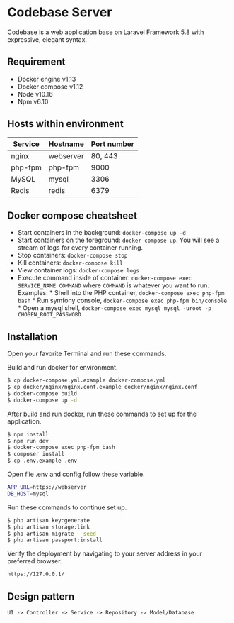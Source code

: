 # Codebase Server

Codebase is a web application base on Laravel Framework 5.8 with expressive, elegant syntax.

## Requirement

  - Docker engine v1.13
  - Docker compose v1.12
  - Node v10.16
  - Npm v6.10

## Hosts within environment

Service|Hostname|Port number
------|---------|-----------
nginx|webserver|80, 443
php-fpm|php-fpm|9000
MySQL|mysql|3306
Redis|redis|6379

## Docker compose cheatsheet

  * Start containers in the background: `docker-compose up -d`
  * Start containers on the foreground: `docker-compose up`. You will see a stream of logs for every container running.
  * Stop containers: `docker-compose stop`
  * Kill containers: `docker-compose kill`
  * View container logs: `docker-compose logs`
  * Execute command inside of container: `docker-compose exec SERVICE_NAME COMMAND` where `COMMAND` is whatever you want to run. Examples:
        * Shell into the PHP container, `docker-compose exec php-fpm bash`
        * Run symfony console, `docker-compose exec php-fpm bin/console`
        * Open a mysql shell, `docker-compose exec mysql mysql -uroot -p CHOSEN_ROOT_PASSWORD`

## Installation

Open your favorite Terminal and run these commands.

Build and run docker for environment.

```sh
$ cp docker-compose.yml.example docker-compose.yml
$ cp docker/nginx/nginx.conf.example docker/nginx/nginx.conf
$ docker-compose build
$ docker-compose up -d
```

After build and run docker, run these commands to set up for the application.

```sh
$ npm install
$ npm run dev
$ docker-compose exec php-fpm bash
$ composer install
$ cp .env.example .env
```

Open file .env and config follow these variable.

```bash
APP_URL=https://webserver
DB_HOST=mysql
```

Run these commands to continue set up.

```sh
$ php artisan key:generate
$ php artisan storage:link
$ php artisan migrate --seed
$ php artisan passport:install
```

Verify the deployment by navigating to your server address in your preferred browser.

```sh
https://127.0.0.1/
```

## Design pattern

 `UI -> Controller -> Service -> Repository -> Model/Database`
